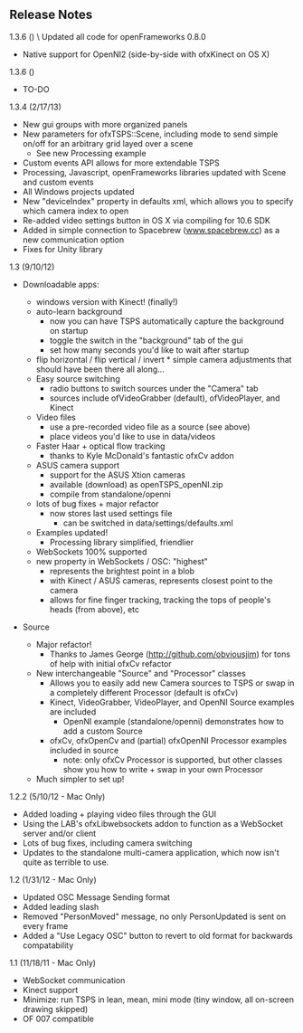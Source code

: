 Release Notes
------------
1.3.6 ()
\ Updated all code for openFrameworks 0.8.0
+ Native support for OpenNI2 (side-by-side with ofxKinect on OS X)

1.3.6 ()
* TO-DO

1.3.4 (2/17/13)
* New gui groups with more organized panels
* New parameters for ofxTSPS::Scene, including mode to send simple on/off for an arbitrary grid layed over a scene
	* See new Processing example
* Custom events API allows for more extendable TSPS
* Processing, Javascript, openFrameworks libraries updated with Scene and custom events
* All Windows projects updated
* New "deviceIndex" property in defaults xml, which allows you to specify which camera index to open
* Re-added video settings button in OS X via compiling for 10.6 SDK
* Added in simple connection to Spacebrew (www.spacebrew.cc) as a new communication option
* Fixes for Unity library

1.3 (9/10/12)
* Downloadable apps:
	* windows version with Kinect! (finally!)
 	* auto-learn background
 		* now you can have TSPS automatically capture the background on startup
 		* toggle the switch in the "background" tab of the gui
 		* set how many seconds you'd like to wait after startup
   	* flip horizontal / flip vertical / invert
    		* simple camera adjustments that should have been there all along... 
 	* Easy source switching
 		* radio buttons to switch sources under the "Camera" tab 
 		* sources include ofVideoGrabber (default), ofVideoPlayer, and Kinect
	* Video files
 		* use a pre-recorded video file as a source (see above)
 		* place videos you'd like to use in data/videos
	* Faster Haar + optical flow tracking
	 	* thanks to Kyle McDonald's fantastic ofxCv addon
	* ASUS camera support
 		* support for the ASUS Xtion cameras
 		* available (download) as openTSPS_openNI.zip
 		* compile from standalone/openni
	* lots of bug fixes + major refactor
		* now stores last used settings file
			* can be switched in data/settings/defaults.xml
	* Examples updated!
 		* Processing library simplified, friendlier 
	* WebSockets 100% supported
	* new property in WebSockets / OSC: "highest"
 		* represents the brightest point in a blob
 		* with Kinect / ASUS cameras, represents closest point to the camera
 		* allows for fine finger tracking, tracking the tops of people's heads (from above), etc

* Source
	* Major refactor! 
		* Thanks to James George (http://github.com/obviousjim) for tons of help with initial ofxCv refactor
	* New interchangeable "Source" and "Processor" classes
		* Allows you to easily add new Camera sources to TSPS or swap in a completely different Processor (default is ofxCv)
		* Kinect, VideoGrabber, VideoPlayer, and OpenNI Source examples are included
			* OpenNI example (standalone/openni) demonstrates how to add a custom Source
		* ofxCv, ofxOpenCv and (partial) ofxOpenNI Processor examples included in source
			* note: only ofxCv Processor is supported, but other classes show you how to write + swap in your own Processor
	* Much simpler to set up!

1.2.2 (5/10/12 - Mac Only)
* Added loading + playing video files through the GUI
* Using the LAB's ofxLibwebsockets addon to function as a WebSocket server and/or client
* Lots of bug fixes, including camera switching
* Updates to the standalone multi-camera application, which now isn't quite as terrible to use.

1.2 (1/31/12 - Mac Only)

* Updated OSC Message Sending format
* Added leading slash 
* Removed "PersonMoved" message, no only PersonUpdated is sent on every frame
* Added a "Use Legacy OSC" button to revert to old format for backwards compatability

1.1 (11/18/11 - Mac Only)

* WebSocket communication
* Kinect support
* Minimize: run TSPS in lean, mean, mini mode (tiny window, all on-screen drawing skipped)
* OF 007 compatible